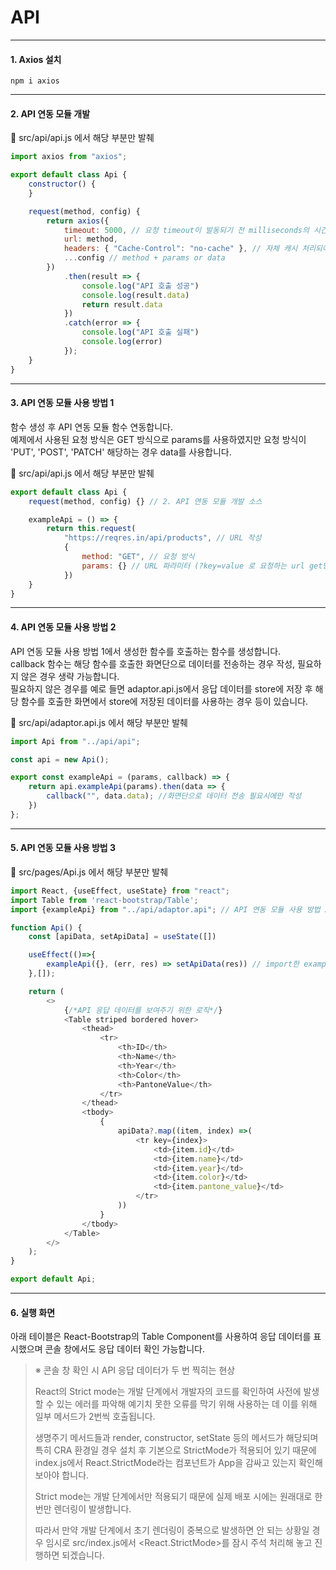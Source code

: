 # API
***

#### 1. Axios 설치
```
npm i axios
```
***

#### 2. API 연동 모듈 개발

📂 src/api/api.js 에서 해당 부분만 발췌

```javascript
import axios from "axios";

export default class Api {
    constructor() {
    }

    request(method, config) {
        return axios({
            timeout: 5000, // 요청 timeout이 발동되기 전 milliseconds의 시간을 요청. timeout 보다 요청이 길어진다면, 요청은 취소됨
            url: method,
            headers: { "Cache-Control": "no-cache" }, // 자체 캐시 처리되어 실제 서버를 호출하지 않는 현상 해결
            ...config // method + params or data
        })
            .then(result => {
                console.log("API 호출 성공")
                console.log(result.data)
                return result.data
            })
            .catch(error => {
                console.log("API 호출 실패")
                console.log(error)
            });
    }
}
```
***

#### 3. API 연동 모듈 사용 방법 1

함수 생성 후 API 연동 모듈 함수 연동합니다.   
예제에서 사용된 요청 방식은 GET 방식으로 params를 사용하였지만 요청 방식이 'PUT', 'POST', 'PATCH' 해당하는 경우 data를 사용합니다.


📂 src/api/api.js 에서 해당 부분만 발췌

```javascript
export default class Api {
    request(method, config) {} // 2. API 연동 모듈 개발 소스

    exampleApi = () => {
        return this.request(
            "https://reqres.in/api/products", // URL 작성
            {
                method: "GET", // 요청 방식
                params: {} // URL 파라미터 (?key=value 로 요청하는 url get방식을 객체로 표현한 것)
            })
    }
}
```
***

#### 4. API 연동 모듈 사용 방법 2

API 연동 모듈 사용 방법 1에서 생성한 함수를 호출하는 함수를 생성합니다.   
callback 함수는 해당 함수를 호출한 화면단으로 데이터를 전송하는 경우 작성, 필요하지 않은 경우 생략 가능합니다.   
필요하지 않은 경우를 예로 들면 adaptor.api.js에서 응답 데이터를 store에 저장 후 해당 함수를 호출한 화면에서 store에 저장된 데이터를 사용하는 경우 등이 있습니다.

📂 src/api/adaptor.api.js 에서 해당 부분만 발췌

```javascript
import Api from "../api/api";

const api = new Api();

export const exampleApi = (params, callback) => {
    return api.exampleApi(params).then(data => {
        callback("", data.data); //화면단으로 데이터 전송 필요시에만 작성
    })
};
```

***

#### 5. API 연동 모듈 사용 방법 3

📂 src/pages/Api.js 에서 해당 부분만 발췌

```javascript
import React, {useEffect, useState} from "react";
import Table from 'react-bootstrap/Table';
import {exampleApi} from "../api/adaptor.api"; // API 연동 모듈 사용 방법 2에서 생성한 함수 import

function Api() {
    const [apiData, setApiData] = useState([])

    useEffect(()=>{
        exampleApi({}, (err, res) => setApiData(res)) // import한 exampleApi 함수 사용 방법
    },[]);

    return (
        <>
            {/*API 응답 데이터를 보여주기 위한 로직*/}
            <Table striped bordered hover> 
                <thead>
                    <tr>
                        <th>ID</th>
                        <th>Name</th>
                        <th>Year</th>
                        <th>Color</th>
                        <th>PantoneValue</th>
                    </tr>
                </thead>
                <tbody>
                    {
                        apiData?.map((item, index) =>(
                            <tr key={index}>
                                <td>{item.id}</td>
                                <td>{item.name}</td>
                                <td>{item.year}</td>
                                <td>{item.color}</td>
                                <td>{item.pantone_value}</td>
                            </tr>
                        ))
                    }
                </tbody>
            </Table>
        </>
    );
}

export default Api;
```
***

#### 6. 실행 화면

아래 테이블은 React-Bootstrap의 Table Component를 사용하여 응답 데이터를 표시했으며 콘솔 창에서도 응답 데이터 확인 가능합니다.

> ※ 콘솔 창 확인 시 API 응답 데이터가 두 번 찍히는 현상   
>   
> React의 Strict mode는 개발 단계에서 개발자의 코드를 확인하여 사전에 발생할 수 있는 에러를 파악해 예기치 못한 오류를 막기 위해 사용하는 데 이를 위해 일부 메서드가 2번씩 호출됩니다.   
>    
> 생명주기 메서드들과 render, constructor, setState 등의 메서드가 해당되며 특히 CRA 환경일 경우 설치 후 기본으로 StrictMode가 적용되어 있기 때문에 index.js에서 React.StrictMode라는 컴포넌트가 App을 감싸고 있는지 확인해 보아야 합니다.   
>   
> Strict mode는 개발 단계에서만 적용되기 때문에 실제 배포 시에는 원래대로 한 번만 렌더링이 발생합니다.   
>    
> 따라서 만약 개발 단계에서 초기 렌더링이 중복으로 발생하면 안 되는 상황일 경우 임시로 src/index.js에서 <React.StrictMode>를 잠시 주석 처리해 놓고 진행하면 되겠습니다.
